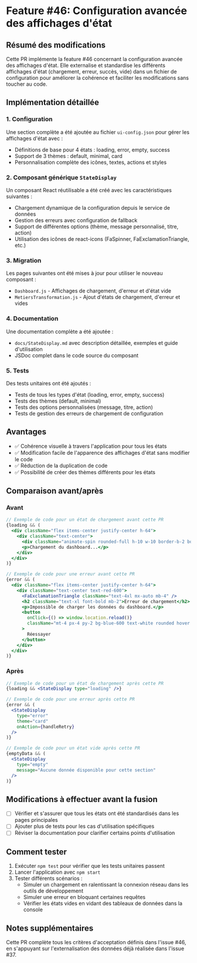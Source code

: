 # Feature #46: Configuration avancée des affichages d'état

## Résumé des modifications

Cette PR implémente la feature #46 concernant la configuration avancée des affichages d'état. Elle externalise et standardise les différents affichages d'état (chargement, erreur, succès, vide) dans un fichier de configuration pour améliorer la cohérence et faciliter les modifications sans toucher au code.

## Implémentation détaillée

### 1. Configuration

Une section complète a été ajoutée au fichier `ui-config.json` pour gérer les affichages d'état avec :
- Définitions de base pour 4 états : loading, error, empty, success
- Support de 3 thèmes : default, minimal, card
- Personnalisation complète des icônes, textes, actions et styles

### 2. Composant générique `StateDisplay`

Un composant React réutilisable a été créé avec les caractéristiques suivantes :
- Chargement dynamique de la configuration depuis le service de données
- Gestion des erreurs avec configuration de fallback
- Support de différentes options (thème, message personnalisé, titre, action)
- Utilisation des icônes de react-icons (FaSpinner, FaExclamationTriangle, etc.)

### 3. Migration

Les pages suivantes ont été mises à jour pour utiliser le nouveau composant :
- `Dashboard.js` - Affichages de chargement, d'erreur et d'état vide
- `MetiersTransformation.js` - Ajout d'états de chargement, d'erreur et vides

### 4. Documentation

Une documentation complète a été ajoutée :
- `docs/StateDisplay.md` avec description détaillée, exemples et guide d'utilisation
- JSDoc complet dans le code source du composant

### 5. Tests

Des tests unitaires ont été ajoutés :
- Tests de tous les types d'état (loading, error, empty, success)
- Tests des thèmes (default, minimal)
- Tests des options personnalisées (message, titre, action)
- Tests de gestion des erreurs de chargement de configuration

## Avantages

- ✅ Cohérence visuelle à travers l'application pour tous les états
- ✅ Modification facile de l'apparence des affichages d'état sans modifier le code
- ✅ Réduction de la duplication de code
- ✅ Possibilité de créer des thèmes différents pour les états

## Comparaison avant/après

### Avant

```jsx
// Exemple de code pour un état de chargement avant cette PR
{loading && (
  <div className="flex items-center justify-center h-64">
    <div className="text-center">
      <div className="animate-spin rounded-full h-10 w-10 border-b-2 border-blue-600 mx-auto mb-4"></div>
      <p>Chargement du dashboard...</p>
    </div>
  </div>
)}

// Exemple de code pour une erreur avant cette PR
{error && (
  <div className="flex items-center justify-center h-64">
    <div className="text-center text-red-600">
      <FaExclamationTriangle className="text-4xl mx-auto mb-4" />
      <h2 className="text-xl font-bold mb-2">Erreur de chargement</h2>
      <p>Impossible de charger les données du dashboard.</p>
      <button 
        onClick={() => window.location.reload()} 
        className="mt-4 px-4 py-2 bg-blue-600 text-white rounded hover:bg-blue-700"
      >
        Réessayer
      </button>
    </div>
  </div>
)}
```

### Après

```jsx
// Exemple de code pour un état de chargement après cette PR
{loading && <StateDisplay type="loading" />}

// Exemple de code pour une erreur après cette PR
{error && (
  <StateDisplay 
    type="error" 
    theme="card"
    onAction={handleRetry}
  />
)}

// Exemple de code pour un état vide après cette PR
{emptyData && (
  <StateDisplay 
    type="empty" 
    message="Aucune donnée disponible pour cette section" 
  />
)}
```

## Modifications à effectuer avant la fusion

- [ ] Vérifier et s'assurer que tous les états ont été standardisés dans les pages principales
- [ ] Ajouter plus de tests pour les cas d'utilisation spécifiques
- [ ] Réviser la documentation pour clarifier certains points d'utilisation

## Comment tester

1. Exécuter `npm test` pour vérifier que les tests unitaires passent
2. Lancer l'application avec `npm start`
3. Tester différents scénarios :
   - Simuler un chargement en ralentissant la connexion réseau dans les outils de développement
   - Simuler une erreur en bloquant certaines requêtes
   - Vérifier les états vides en vidant des tableaux de données dans la console

## Notes supplémentaires

Cette PR complète tous les critères d'acceptation définis dans l'issue #46, en s'appuyant sur l'externalisation des données déjà réalisée dans l'issue #37.